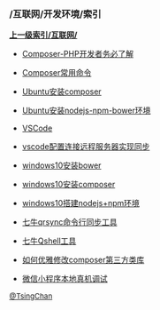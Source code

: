 ### /互联网/开发环境/索引


**[上一级索引/互联网/](/互联网/)**

- [Composer-PHP开发者务必了解](/互联网/开发环境/Composer-PHP开发者务必了解)

- [Composer常用命令](/互联网/开发环境/Composer常用命令)

- [Ubuntu安装composer](/互联网/开发环境/Ubuntu安装composer)

- [Ubuntu安装nodejs-npm-bower环境](/互联网/开发环境/Ubuntu安装nodejs-npm-bower环境)

- [VSCode](/互联网/开发环境/VSCode)

- [vscode配置连接远程服务器实现同步](/互联网/开发环境/vscode配置连接远程服务器实现同步)

- [windows10安装bower](/互联网/开发环境/windows10安装bower)

- [windows10安装composer](/互联网/开发环境/windows10安装composer)

- [windows10搭建nodejs+npm环境](/互联网/开发环境/windows10搭建nodejs+npm环境)

- [七牛qrsync命令行同步工具](/互联网/开发环境/七牛qrsync命令行同步工具)

- [七牛Qshell工具](/互联网/开发环境/七牛Qshell工具)

- [如何优雅修改composer第三方类库](/互联网/开发环境/如何优雅修改composer第三方类库)

- [微信小程序本地真机调试](/互联网/开发环境/微信小程序本地真机调试)


<font size=2 color='grey'> [@TsingChan](http://www.9ong.com/) </font>

